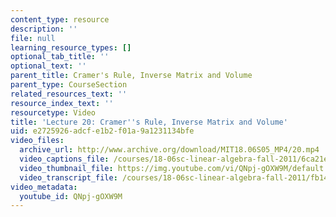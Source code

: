 ```yaml
---
content_type: resource
description: ''
file: null
learning_resource_types: []
optional_tab_title: ''
optional_text: ''
parent_title: Cramer's Rule, Inverse Matrix and Volume
parent_type: CourseSection
related_resources_text: ''
resource_index_text: ''
resourcetype: Video
title: 'Lecture 20: Cramer''s Rule, Inverse Matrix and Volume'
uid: e2725926-adcf-e1b2-f01a-9a1231134bfe
video_files:
  archive_url: http://www.archive.org/download/MIT18.06S05_MP4/20.mp4
  video_captions_file: /courses/18-06sc-linear-algebra-fall-2011/6ca21e0d5d5853159f0a062deea4f9ec_QNpj-gOXW9M.vtt
  video_thumbnail_file: https://img.youtube.com/vi/QNpj-gOXW9M/default.jpg
  video_transcript_file: /courses/18-06sc-linear-algebra-fall-2011/fb1488040869b7b3359e17ebcb3139e3_QNpj-gOXW9M.pdf
video_metadata:
  youtube_id: QNpj-gOXW9M
---
```


